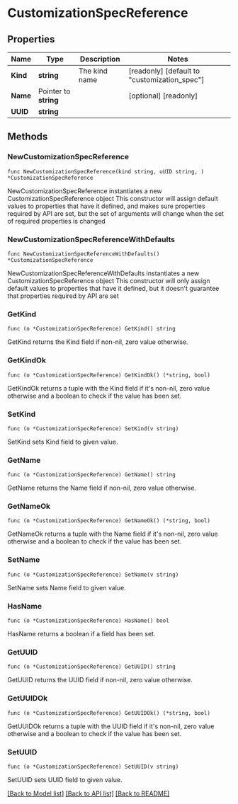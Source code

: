 # CustomizationSpecReference

## Properties

Name | Type | Description | Notes
------------ | ------------- | ------------- | -------------
**Kind** | **string** | The kind name | [readonly] [default to "customization_spec"]
**Name** | Pointer to **string** |  | [optional] [readonly] 
**UUID** | **string** |  | 

## Methods

### NewCustomizationSpecReference

`func NewCustomizationSpecReference(kind string, uUID string, ) *CustomizationSpecReference`

NewCustomizationSpecReference instantiates a new CustomizationSpecReference object
This constructor will assign default values to properties that have it defined,
and makes sure properties required by API are set, but the set of arguments
will change when the set of required properties is changed

### NewCustomizationSpecReferenceWithDefaults

`func NewCustomizationSpecReferenceWithDefaults() *CustomizationSpecReference`

NewCustomizationSpecReferenceWithDefaults instantiates a new CustomizationSpecReference object
This constructor will only assign default values to properties that have it defined,
but it doesn't guarantee that properties required by API are set

### GetKind

`func (o *CustomizationSpecReference) GetKind() string`

GetKind returns the Kind field if non-nil, zero value otherwise.

### GetKindOk

`func (o *CustomizationSpecReference) GetKindOk() (*string, bool)`

GetKindOk returns a tuple with the Kind field if it's non-nil, zero value otherwise
and a boolean to check if the value has been set.

### SetKind

`func (o *CustomizationSpecReference) SetKind(v string)`

SetKind sets Kind field to given value.


### GetName

`func (o *CustomizationSpecReference) GetName() string`

GetName returns the Name field if non-nil, zero value otherwise.

### GetNameOk

`func (o *CustomizationSpecReference) GetNameOk() (*string, bool)`

GetNameOk returns a tuple with the Name field if it's non-nil, zero value otherwise
and a boolean to check if the value has been set.

### SetName

`func (o *CustomizationSpecReference) SetName(v string)`

SetName sets Name field to given value.

### HasName

`func (o *CustomizationSpecReference) HasName() bool`

HasName returns a boolean if a field has been set.

### GetUUID

`func (o *CustomizationSpecReference) GetUUID() string`

GetUUID returns the UUID field if non-nil, zero value otherwise.

### GetUUIDOk

`func (o *CustomizationSpecReference) GetUUIDOk() (*string, bool)`

GetUUIDOk returns a tuple with the UUID field if it's non-nil, zero value otherwise
and a boolean to check if the value has been set.

### SetUUID

`func (o *CustomizationSpecReference) SetUUID(v string)`

SetUUID sets UUID field to given value.



[[Back to Model list]](../README.md#documentation-for-models) [[Back to API list]](../README.md#documentation-for-api-endpoints) [[Back to README]](../README.md)


